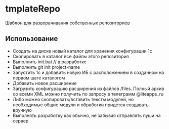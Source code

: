 # tmplateRepo

Шаблон для разворачивания собственных репозиториев

## Использование

* Создать на диске новый каталог для хранения конфигурации 1с
* Скопировать в каталог все файлы этого репозитория
* Выполнить init.bat // в разработке
* Выполнить git init project-name
* Запустить 1с и добавить новую ИБ с расположением в созданном на первом шаге каталогом
* Добавить новое расширение
* Загрузить конфигурацию расширения из файлов /files. Полный архив со всеми XML можно получить по запросу в телеграмм @liteapps_ru
* Либо можно скопировать/вставить тексты модулей, но необходимые общие модули и обработки придется создавать вручную
* Выполнять разработку как обычно, не забывая отправлять пуши на сервер
